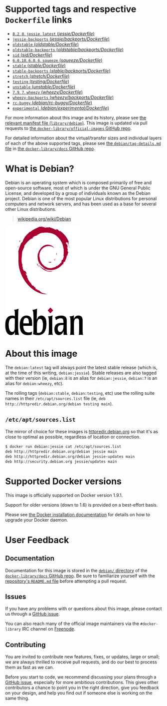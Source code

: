 # Supported tags and respective `Dockerfile` links

-	[`8.2`, `8`, `jessie`, `latest` (*jessie/Dockerfile*)](https://github.com/tianon/docker-brew-debian/blob/bd71f2dfe1569968f341b9d195f8249c8f765283/jessie/Dockerfile)
-	[`jessie-backports` (*jessie/backports/Dockerfile*)](https://github.com/tianon/docker-brew-debian/blob/bd71f2dfe1569968f341b9d195f8249c8f765283/jessie/backports/Dockerfile)
-	[`oldstable` (*oldstable/Dockerfile*)](https://github.com/tianon/docker-brew-debian/blob/bd71f2dfe1569968f341b9d195f8249c8f765283/oldstable/Dockerfile)
-	[`oldstable-backports` (*oldstable/backports/Dockerfile*)](https://github.com/tianon/docker-brew-debian/blob/bd71f2dfe1569968f341b9d195f8249c8f765283/oldstable/backports/Dockerfile)
-	[`sid` (*sid/Dockerfile*)](https://github.com/tianon/docker-brew-debian/blob/bd71f2dfe1569968f341b9d195f8249c8f765283/sid/Dockerfile)
-	[`6.0.10`, `6.0`, `6`, `squeeze` (*squeeze/Dockerfile*)](https://github.com/tianon/docker-brew-debian/blob/bd71f2dfe1569968f341b9d195f8249c8f765283/squeeze/Dockerfile)
-	[`stable` (*stable/Dockerfile*)](https://github.com/tianon/docker-brew-debian/blob/bd71f2dfe1569968f341b9d195f8249c8f765283/stable/Dockerfile)
-	[`stable-backports` (*stable/backports/Dockerfile*)](https://github.com/tianon/docker-brew-debian/blob/bd71f2dfe1569968f341b9d195f8249c8f765283/stable/backports/Dockerfile)
-	[`stretch` (*stretch/Dockerfile*)](https://github.com/tianon/docker-brew-debian/blob/bd71f2dfe1569968f341b9d195f8249c8f765283/stretch/Dockerfile)
-	[`testing` (*testing/Dockerfile*)](https://github.com/tianon/docker-brew-debian/blob/bd71f2dfe1569968f341b9d195f8249c8f765283/testing/Dockerfile)
-	[`unstable` (*unstable/Dockerfile*)](https://github.com/tianon/docker-brew-debian/blob/bd71f2dfe1569968f341b9d195f8249c8f765283/unstable/Dockerfile)
-	[`7.9`, `7`, `wheezy` (*wheezy/Dockerfile*)](https://github.com/tianon/docker-brew-debian/blob/bd71f2dfe1569968f341b9d195f8249c8f765283/wheezy/Dockerfile)
-	[`wheezy-backports` (*wheezy/backports/Dockerfile*)](https://github.com/tianon/docker-brew-debian/blob/bd71f2dfe1569968f341b9d195f8249c8f765283/wheezy/backports/Dockerfile)
-	[`rc-buggy` (*debian/rc-buggy/Dockerfile*)](https://github.com/tianon/dockerfiles/blob/22a998f815d55217afa0075411b810b8889ceac1/debian/rc-buggy/Dockerfile)
-	[`experimental` (*debian/experimental/Dockerfile*)](https://github.com/tianon/dockerfiles/blob/22a998f815d55217afa0075411b810b8889ceac1/debian/experimental/Dockerfile)

For more information about this image and its history, please see [the relevant manifest file (`library/debian`)](https://github.com/docker-library/official-images/blob/master/library/debian). This image is updated via pull requests to [the `docker-library/official-images` GitHub repo](https://github.com/docker-library/official-images).

For detailed information about the virtual/transfer sizes and individual layers of each of the above supported tags, please see [the `debian/tag-details.md` file](https://github.com/docker-library/docs/blob/master/debian/tag-details.md) in [the `docker-library/docs` GitHub repo](https://github.com/docker-library/docs).

# What is Debian?

Debian is an operating system which is composed primarily of free and open-source software, most of which is under the GNU General Public License, and developed by a group of individuals known as the Debian project. Debian is one of the most popular Linux distributions for personal computers and network servers, and has been used as a base for several other Linux distributions.

> [wikipedia.org/wiki/Debian](https://en.wikipedia.org/wiki/Debian)

![logo](https://raw.githubusercontent.com/docker-library/docs/master/debian/logo.png)

# About this image

The `debian:latest` tag will always point the latest stable release (which is, at the time of this writing, `debian:jessie`). Stable releases are also tagged with their version (ie, `debian:8` is an alias for `debian:jessie`, `debian:7` is an alias for `debian:wheezy`, etc).

The rolling tags (`debian:stable`, `debian:testing`, etc) use the rolling suite names in their `/etc/apt/sources.list` file (ie, `deb
http://httpredir.debian.org/debian testing main`).

## `/etc/apt/sources.list`

The mirror of choice for these images is [httpredir.debian.org](http://httpredir.debian.org) so that it's as close to optimal as possible, regardless of location or connection.

```console
$ docker run debian:jessie cat /etc/apt/sources.list
deb http://httpredir.debian.org/debian jessie main
deb http://httpredir.debian.org/debian jessie-updates main
deb http://security.debian.org jessie/updates main
```

# Supported Docker versions

This image is officially supported on Docker version 1.9.1.

Support for older versions (down to 1.6) is provided on a best-effort basis.

Please see [the Docker installation documentation](https://docs.docker.com/installation/) for details on how to upgrade your Docker daemon.

# User Feedback

## Documentation

Documentation for this image is stored in the [`debian/` directory](https://github.com/docker-library/docs/tree/master/debian) of the [`docker-library/docs` GitHub repo](https://github.com/docker-library/docs). Be sure to familiarize yourself with the [repository's `README.md` file](https://github.com/docker-library/docs/blob/master/README.md) before attempting a pull request.

## Issues

If you have any problems with or questions about this image, please contact us through a [GitHub issue](https://github.com/tianon/docker-brew-debian/issues).

You can also reach many of the official image maintainers via the `#docker-library` IRC channel on [Freenode](https://freenode.net).

## Contributing

You are invited to contribute new features, fixes, or updates, large or small; we are always thrilled to receive pull requests, and do our best to process them as fast as we can.

Before you start to code, we recommend discussing your plans through a [GitHub issue](https://github.com/tianon/docker-brew-debian/issues), especially for more ambitious contributions. This gives other contributors a chance to point you in the right direction, give you feedback on your design, and help you find out if someone else is working on the same thing.
